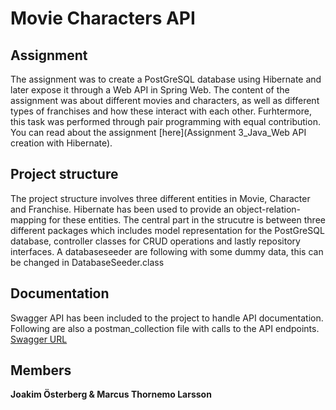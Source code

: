 # Movie Characters API

## Assignment

The assignment was to create a PostGreSQL database using Hibernate and later expose it through a Web API in Spring Web. The content of the assignment was about different movies and characters, as well as different types of franchises and how these interact with each other. Furhtermore, this task was performed through pair programming with equal contribution. You can read about the assignment [here](Assignment 3_Java_Web API creation with Hibernate).

## Project structure

The project structure involves three different entities in Movie, Character and Franchise. Hibernate has been used to provide an object-relation-mapping for these entities. The central part in the strucutre is between three different packages which includes model representation for the PostGreSQL database, controller classes for CRUD operations and lastly repository interfaces. A databaseseeder are following with some dummy data, this can be changed in DatabaseSeeder.class

## Documentation
Swagger API has been included to the project to handle API documentation. Following are also a postman_collection file with calls to the API endpoints. [Swagger URL](http://localhost:8080/swagger-ui.html)

## Members
**Joakim Österberg & Marcus Thornemo Larsson**

